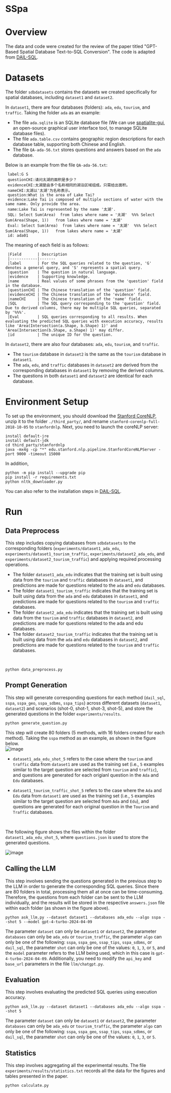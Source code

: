 # SSpa
Overview
=

The data and code were created for the review of the paper titled "GPT-Based Spatial Database Text-to-SQL Conversion". The code is adapted from [DAIL-SQL](https://github.com/BeachWang/DAIL-SQL).

Datasets
=

The folder `sdbdatasets` contains the datasets we created specifically for spatial databases, including `dataset1` and `dataset2`.<br>

In `dataset1`, there are four databases (folders): `ada`, `edu`, `tourism`, and `traffic`. Taking the folder `ada` as an example:
* The file `ada.sqlite` is an SQLite database file (We can use [spatialite-gui](https://www.gaia-gis.it/fossil/spatialite_gui/index), an open-source graphical user interface tool, to manage SQLite database files). <br>
* The file `ada.table.csv` contains geographic region descriptions for each database table, supporting both Chinese and English. <br>
* The file `QA-ada-56.txt` stores questions and answers based on the `ada` database. <br>

Below is an example from the file `QA-ada-56.txt`: <br>

     label:G S
     questionCHI:请问太湖的面积是多少？
     evidenceCHI:太湖是由多个名称相同的湖泊区域组成。只需给出面积。
     nameCHI:太湖以'太湖'为名称表示。
     question:What is the area of Lake Tai?
     evidence:Lake Tai is composed of multiple sections of water with the same name. Only provide the area.
     name:Lake Tai is represented by the name '太湖'.
     SQL: Select Sum(Area)  from lakes where name = '太湖'  %%% Select Sum(Area(Shape, 1))   from lakes where name = '太湖'
     Eval: Select Sum(Area)  from lakes where name = '太湖'  %%% Select Sum(Area(Shape, 1))   from lakes where name = '太湖'
     id: ada01
 




The meaning of each field is as follows:  


     |Field       | Description  
     |------------|-------
     |label       | For the SQL queries related to the question, 'G' denotes a general query, and 'S' represents a spatial query.
     |question    | The question in natural language. 
     |evidence    | Supporting knowledge.
     |name        | Real values of some phrases from the 'question' field in the database. 
     |questionCHI | The Chinese translation of the 'question' field.
     |evidenceCHI | The Chinese translation of the 'evidence' field.
     |nameCHI     | The Chinese translation of the 'name' field.
     |SQL         | The SQL query corresponding to the 'question' field. Due to derived columns, there may be multiple SQL queries, separated by '%%%'. 
     |Eval        | SQL queries corresponding to all results. When evaluating the predicted SQL queries with execution accuracy, results like 'Area(Intersection(a.Shape, b.Shape) 1)' and 'Area(Intersection(b.Shape, a.Shape) 1)' may differ. 
     |id          | The unique ID for the question.  


In `dataset2`, there are also four databases: `ada`, `edu`, `tourism`, and `traffic`.  
* The `tourism` database in `dataset2` is the same as the `tourism` database in `dataset1`.  
* The `ada`, `edu`, and `traffic` databases in `dataset2`  are derived from the corresponding databases in `dataset1`  by removing the derived columns.  
* The questions in both `dataset1`  and `dataset2`  are identical for each database.




Environment Setup
=
    

   To set up the environment, you should download the [Stanford CoreNLP](http://nlp.stanford.edu/software/stanford-corenlp-full-2018-10-05.zip), unzip it to the folder `./third_party/`, and rename `stanford-corenlp-full-2018-10-05` to `stanfordnlp`. Next, you need to launch the coreNLP server:



    install default-jre
    install default-jdk
    cd third_party/stanfordnlp
    java -mx4g -cp "*" edu.stanford.nlp.pipeline.StanfordCoreNLPServer -port 9000 -timeout 15000


   
   In addition,
   
   

    python -m pip install --upgrade pip
    pip install -r requirements.txt
    python nltk_downloader.py



   You can also refer to the installation steps in [DAIL-SQL](https://github.com/BeachWang/DAIL-SQL).

Run
======

Data Preprocess
------
This step includes copying databases from `sdbdatasets` to the corresponding folders (`experiments/dataset1_ada_edu`, `experiments/dataset1_tourism_traffic`,  `experiments/dataset2_ada_edu`, and `experiments/dataset2_tourism_traffic`) and applying required processing operations.<br>


* The folder `dataset1_ada_edu` indicates that the training set is built using data from the `tourism` and `traffic` databases in `dataset1`, and predictions are made for questions related to the `ada` and `edu` databases.
* The folder `dataset1_tourism_traffic` indicates that the training set is built using data from the `ada` and `edu` databases in `dataset1`, and predictions are made for questions related to the `tourism` and `traffic` databases.
* The folder `dataset2_ada_edu` indicates that the training set is built using data from the `tourism` and `traffic` databases in `dataset2`, and predictions are made for questions related to the ada and edu databases.
* The folder `dataset2_tourism_traffic` indicates that the training set is built using data from the `ada` and `edu` databases in `dataset2`, and predictions are made for questions related to the `tourism` and `traffic` databases.

<br>

    
    python data_preprocess.py


    

 
Prompt Generation
------
This step will generate corresponding questions for each method (`dail_sql`, `sspa`, `sspa_geo`, `sspa_sdbms`, `sspa_tips`) across different datasets (`dataset1`, `dataset2`) and scenarios (shot-0, shot-1, shot-3, shot-5), and store the generated questions in the folder `experiments/results`.

    
    python generate_question.py



This step will create 80 folders (5 methods, with 16 folders created for each method). Taking the `sspa` method as an example, as shown in the figure below.<br>
![image](https://github.com/HuiWangAtTjnu/SSpa/blob/main/pics/pic1.png)<br>


* `dataset1_ada_edu_shot_5` refers to the case where the `tourism` and `traffic` data from `dataset1` are used as the training set (i.e., `5` examples similar to the target question are selected from `tourism` and `traffic`), and questions are generated for each origianl question in the `Ada` and `Edu` databases. <br>

* `dataset1_tourism_traffic_shot_5` refers to the case where the `Ada` and `Edu` data from `dataset1` are used as the training set (i.e., `5` examples similar to the target question are selected from `Ada` and `Edu`), and questions are generated for each original question in the `Tourism` and `Traffic` databases.
<br>



The following figure shows the files within the folder `dataset1_ada_edu_shot_5`, where `questions.json` is used to store the generated questions.<br>


![image](https://github.com/HuiWangAtTjnu/SSpa/blob/main/pics/pic2.png)<br>

Calling the LLM
------

   
This step involves sending the questions generated in the previous step to the LLM in order to generate the corresponding SQL queries. Since there are 80 folders in total, processing them all at once can be time-consuming. Therefore, the questions from each folder can be sent to the LLM individually, and the results will be stored in the respective `answers.json` file within each folder (as shown in the figure above).
<br>

    
    python ask_llm.py --dataset dataset1 --databases ada_edu --algo sspa --shot 5 --model gpt-4-turbo-2024-04-09


    

 
The parameter `dataset` can only be `dataset1` or `dataset2`, the parameter `databases` can only be `ada_edu` or `tourism_traffic`, the parameter `algo` can only be one of the following: `sspa`, `sspa_geo`, `ssap_tips`, `sspa_sdbms`, or `dail_sql`, the parameter `shot` can only be one of the values: `0`, `1`, `3`, or `5`, and the `model` parameter refers to the LLM being used, which in this case is `gpt-4-turbo-2024-04-09`. Additionally, you need to modify the `api_key` and `base_url` parameters in the file `llm/chatgpt.py`.

Evaluation
------
This step involves evaluating the predicted SQL queries using execution accuracy.<br>

    
    python ask_llm.py --dataset dataset1 --databases ada_edu --algo sspa --shot 5


    

 
The parameter `dataset` can only be `dataset1` or `dataset2`, the parameter `databases` can only be `ada_edu` or `tourism_traffic`, the parameter `algo` can only be one of the following: `sspa`, `sspa_geo`, `ssap_tips`, `sspa_sdbms`, or `dail_sql`, the parameter `shot` can only be one of the values: `0`, `1`, `3`, or `5`.

Statistics
------
This step involves aggregating all the experimental results. The file `experiments/results/statistics.txt` records all the data for the figures and tables presented in the paper.<br>
  
    
    python calculate.py



   
    
